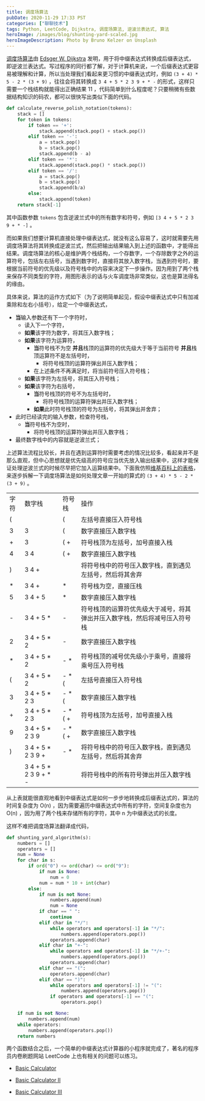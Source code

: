 ```yaml
---
title: 调度场算法
pubDate: 2020-11-29 17:33 PST
categories: ["聊聊技术"]
tags: Python, LeetCode, Dijkstra, 调度场算法, 逆波兰表达式, 算法
heroImage: /images/blog/shunting-yard-scaled.jpg
heroImageDescription: Photo by Bruno Kelzer on Unsplash
---
```


[调度场算法](https://en.wikipedia.org/wiki/Shunting-yard_algorithm)由 [Edsger W. Dijkstra](https://en.wikipedia.org/wiki/Edsger_W._Dijkstra) 发明，用于将中缀表达式转换成后缀表达式，即逆波兰表达式。写过程序的同行都了解，对于计算机来说，一个后缀表达式更容易被理解和计算，所以当处理我们看起来更习惯的中缀表达式时，例如 `(3 + 4) * 5 - 2 * (3 + 9)` ，往往会将其转换成 `3 4 + 5 * 2 3 9 + * -` 的形式，这样只需要一个栈结构就能得出正确结果 11 ，代码简单到什么程度呢？只要稍微有些数据结构知识的码农，都可以很快写出类似下面的代码。

```python
def calculate_reverse_polish_notation(tokens):
    stack = []
    for token in tokens:
        if token == '+':
            stack.append(stack.pop() + stack.pop())
        elif token == '-':
            a = stack.pop()
            b = stack.pop()
            stack.append(b - a)
        elif token == '*':
            stack.append(stack.pop() * stack.pop())
        elif token == '/':
            a = stack.pop()
            b = stack.pop()
            stack.append(b/a)
        else:
            stack.append(token)
    return stack[-1]
```

其中函数参数 `tokens` 包含逆波兰式中的所有数字和符号，例如 `[3 4 + 5 * 2 3 9 + * -]` 。

而如果我们想要计算机直接处理中缀表达式，就没有这么容易了，这时就需要先用调度场算法将其转换成逆波兰式，然后把输出结果输入到上述的函数中，才能得出结果。调度场算法的核心是维护两个栈结构，一个存数字，一个存除数字之外的运算符号，包括左右括号，当遇到数字时，直接将其放入数字栈，当遇到符号时，要根据当前符号的优先级以及符号栈中的内容来决定下一步操作。因为用到了两个栈来保存不同类型的字符，用图形表示的话与火车调度场非常类似，这也是算法得名的缘由。

具体来说，算法的运作方式如下（为了说明简单起见，假设中缀表达式中只有加减乘除和左右小括号），给定一个中缀表达式，

- **当**输入参数还有下一个字符时，
    - 读入下一个字符，
    - **如果**该字符为数字，将其压入数字栈；
    - **如果**该字符为运算符，
        - **当**符号栈不为空
            **并且**栈顶的运算符的优先级大于等于当前符号
            **并且**栈顶运算符不是左括号时，
            - 将符号栈顶的运算符弹出并压入数字栈；
        - 在上述条件不再满足时，将当前符号压入符号栈；
    - **如果**该字符为左括号，将其压入符号栈；
    - **如果**该字符为右括号，
        - **当**符号栈顶的符号不为左括号时，
            - 将符号栈顶的运算符弹出并压入数字栈；
        - **如果**此时符号栈顶的符号为左括号，将其弹出并舍弃；
- 此时已经读完的输入参数，检查符号栈，
    - **当**符号栈不为空时，
        - 将符号栈顶的运算符弹出并压入数字栈；
- 最终数字栈中的内容就是逆波兰式；

上述算法流程比较长，并且在遇到运算符时需要考虑的情况比较多，看起来并不是那么直观，但中心思想就是优先级高的符号应当优先放入输出结果中，这样才能保证处理逆波兰式的时候尽早把它加入运算结果中。下面我仿照[维基百科上的表格](https://en.wikipedia.org/wiki/Shunting-yard_algorithm#Detailed_example)，来逐步拆解一下调度场算法是如何处理文章一开始的算式的 `(3 + 4) * 5 - 2 * (3 + 9)` 。

<table><tbody><tr><td class="has-text-align-left" data-align="left">字符</td><td class="has-text-align-left" data-align="left">数字栈</td><td class="has-text-align-left" data-align="left">符号栈</td><td class="has-text-align-left" data-align="left">操作</td></tr><tr><td class="has-text-align-left" data-align="left">(</td><td class="has-text-align-left" data-align="left"></td><td class="has-text-align-left" data-align="left">(</td><td class="has-text-align-left" data-align="left">左括号直接压入符号栈</td></tr><tr><td class="has-text-align-left" data-align="left">3</td><td class="has-text-align-left" data-align="left">3</td><td class="has-text-align-left" data-align="left">(</td><td class="has-text-align-left" data-align="left">数字直接压入数字栈</td></tr><tr><td class="has-text-align-left" data-align="left">+</td><td class="has-text-align-left" data-align="left">3</td><td class="has-text-align-left" data-align="left">( +</td><td class="has-text-align-left" data-align="left">符号栈顶为左括号，加号直接入栈</td></tr><tr><td class="has-text-align-left" data-align="left">4</td><td class="has-text-align-left" data-align="left">3 4</td><td class="has-text-align-left" data-align="left">( +</td><td class="has-text-align-left" data-align="left">数字直接压入数字栈</td></tr><tr><td class="has-text-align-left" data-align="left">)</td><td class="has-text-align-left" data-align="left">3 4 +</td><td class="has-text-align-left" data-align="left"></td><td class="has-text-align-left" data-align="left">将符号栈中的符号压入数字栈，直到遇见左括号，然后将其舍弃</td></tr><tr><td class="has-text-align-left" data-align="left">*</td><td class="has-text-align-left" data-align="left">3 4 +</td><td class="has-text-align-left" data-align="left">*</td><td class="has-text-align-left" data-align="left">符号栈为空，直接压栈</td></tr><tr><td class="has-text-align-left" data-align="left">5</td><td class="has-text-align-left" data-align="left">3 4 + 5</td><td class="has-text-align-left" data-align="left">*</td><td class="has-text-align-left" data-align="left">数字直接压入数字栈</td></tr><tr><td class="has-text-align-left" data-align="left">-</td><td class="has-text-align-left" data-align="left">3 4 + 5 *</td><td class="has-text-align-left" data-align="left">-</td><td class="has-text-align-left" data-align="left">符号栈顶的运算符优先级大于减号，将其弹出并压入数字栈，然后将减号压入符号栈</td></tr><tr><td class="has-text-align-left" data-align="left">2</td><td class="has-text-align-left" data-align="left">3 4 + 5 * 2</td><td class="has-text-align-left" data-align="left">-</td><td class="has-text-align-left" data-align="left">数字直接压入数字栈</td></tr><tr><td class="has-text-align-left" data-align="left">*</td><td class="has-text-align-left" data-align="left">3 4 + 5 * 2</td><td class="has-text-align-left" data-align="left">- *</td><td class="has-text-align-left" data-align="left">符号栈顶的减号优先级小于乘号，直接将乘号压入符号栈</td></tr><tr><td class="has-text-align-left" data-align="left">(</td><td class="has-text-align-left" data-align="left">3 4 + 5 * 2</td><td class="has-text-align-left" data-align="left">- * (</td><td class="has-text-align-left" data-align="left">左括号直接压入符号栈</td></tr><tr><td class="has-text-align-left" data-align="left">3</td><td class="has-text-align-left" data-align="left">3 4 + 5 * 2 3</td><td class="has-text-align-left" data-align="left">- * (</td><td class="has-text-align-left" data-align="left">数字直接压入数字栈</td></tr><tr><td class="has-text-align-left" data-align="left">+</td><td class="has-text-align-left" data-align="left">3 4 + 5 * 2 3</td><td class="has-text-align-left" data-align="left">- * ( +</td><td class="has-text-align-left" data-align="left">符号栈顶为左括号，加号直接入栈</td></tr><tr><td class="has-text-align-left" data-align="left">9</td><td class="has-text-align-left" data-align="left">3 4 + 5 * 2 3 9</td><td class="has-text-align-left" data-align="left">- * ( +</td><td class="has-text-align-left" data-align="left">数字直接压入数字栈</td></tr><tr><td class="has-text-align-left" data-align="left">)</td><td class="has-text-align-left" data-align="left">3 4 + 5 * 2 3 9 +</td><td class="has-text-align-left" data-align="left">- *</td><td class="has-text-align-left" data-align="left">将符号栈中的符号压入数字栈，直到遇见左括号，然后将其舍弃</td></tr><tr><td class="has-text-align-left" data-align="left"></td><td class="has-text-align-left" data-align="left">3 4 + 5 * 2 3 9 + * -</td><td class="has-text-align-left" data-align="left"></td><td class="has-text-align-left" data-align="left">将符号栈中的所有符号弹出并压入数字栈</td></tr></tbody></table>

从上表就能很直观地看到中缀表达式是如何一步步地转换成后缀表达式的，算法的时间复杂度为 O(n) ，因为需要遍历中缀表达式中所有的字符，空间复杂度也为 O(n) ，因为用了两个栈来存储所有的字符，其中 n 为中缀表达式的长度。

这样不难把调度场算法翻译成代码，

```python
def shunting_yard_algorithm(s):
    numbers = []
    operators = []
    num = None
    for char in s:
        if ord("0") <= ord(char) <= ord("9"):
            if num is None:
                num = 0
            num = num * 10 + int(char)
        else:
            if num is not None:
                numbers.append(num)
                num = None
            if char == " ":
                continue
            elif char in "*/":
                while operators and operators[-1] in "*/":
                    numbers.append(operators.pop())
                operators.append(char)
            elif char in "+-":
                while operators and operators[-1] in "*/+-":
                    numbers.append(operators.pop())
                operators.append(char)
            elif char == "(":
                operators.append(char)
            elif char == ")":
                while operators and operators[-1] != "(":
                    numbers.append(operators.pop())
                if operators and operators[-1] == "(":
                    operators.pop()

    if num is not None:
        numbers.append(num)
    while operators:
        numbers.append(operators.pop())
    return numbers
```

两个函数结合之后，一个简单的中缀表达式计算器的小程序就完成了，著名的程序员内卷刷题网站 LeetCode 上也有相关的问题可以练习。

- [Basic Calculator](https://leetcode.com/problems/basic-calculator/)

- [Basic Calculator II](https://leetcode.com/problems/basic-calculator-ii/)

- [Basic Calculator III](https://leetcode.com/problems/basic-calculator-iii/)

